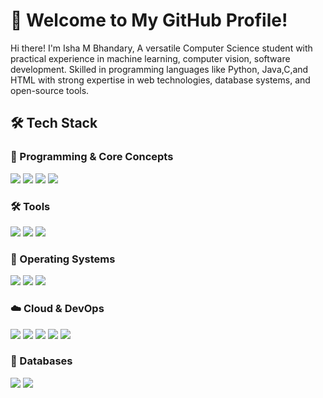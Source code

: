 # 🚀 Welcome to My GitHub Profile!  
Hi there! I'm Isha M Bhandary, A versatile Computer Science student with practical experience in machine learning, computer vision, software development. Skilled in programming languages like Python, Java,C,and HTML with strong expertise in web 
technologies, database systems, and open-source tools. 
## 🛠 Tech Stack  

### 🔹 Programming & Core Concepts  
<p align="left">  
<img src="https://img.shields.io/badge/Python-3776AB?style=for-the-badge&logo=python&logoColor=white" />  
<img src="https://img.shields.io/badge/HTML-000000?style=for-the-badge&logo=html&logoColor=white" />  
<img src="https://img.shields.io/badge/C programming-FF6F00?style=for-the-badge&logoColor=white" />  
<img src="https://img.shields.io/badge/java-EE4C2C?style=for-the-badge&logoColor=white" />  
</p>  

### 🛠️ Tools
<p align="left">  
<img src="https://img.shields.io/badge/Figma-005571?style=for-the-badge&logo=Figma&logoColor=white" />  
<img src="https://img.shields.io/badge/Canva-1F425F?style=for-the-badge&logo=Canva&logoColor=white" />  
<img src="https://img.shields.io/badge/GitHub-FF4500?style=for-the-badge" />  
</p>  

### 🤖 Operating Systems 
<p align="left">  
<img src="https://img.shields.io/badge/Windows 11-FF6F00?style=for-the-badge&logo=windows11&logoColor=white" />  
<img src="https://img.shields.io/badge/Windows 7-FF0000?style=for-the-badge&logo=windows7&logoColor=white" />  
<img src="https://img.shields.io/badge/Ubuntu-005571?style=for-the-badge&logo=ubuntu&logoColor=white" />  
</p>  

### ☁️ Cloud & DevOps  
<p align="left">  
<img src="https://img.shields.io/badge/AWS-232F3E?style=for-the-badge&logo=amazon-aws&logoColor=white" />  
<img src="https://img.shields.io/badge/Google%20Cloud-4285F4?style=for-the-badge&logo=google-cloud&logoColor=white" />  
<img src="https://img.shields.io/badge/Azure-0078D4?style=for-the-badge&logo=microsoft-azure&logoColor=white" />  
<img src="https://img.shields.io/badge/Docker-2496ED?style=for-the-badge&logo=docker&logoColor=white" />  
<img src="https://img.shields.io/badge/Kubernetes-326CE5?style=for-the-badge&logo=kubernetes&logoColor=white" />  
</p>  

### 💾 Databases  
<p align="left">  
<img src="https://img.shields.io/badge/MySQL-4479A1?style=for-the-badge&logo=mysql&logoColor=white" />  
<img src="https://img.shields.io/badge/MongoDB-005571?style=for-the-badge&logo=MongoDB&logoColor=white" />  
</p>  
